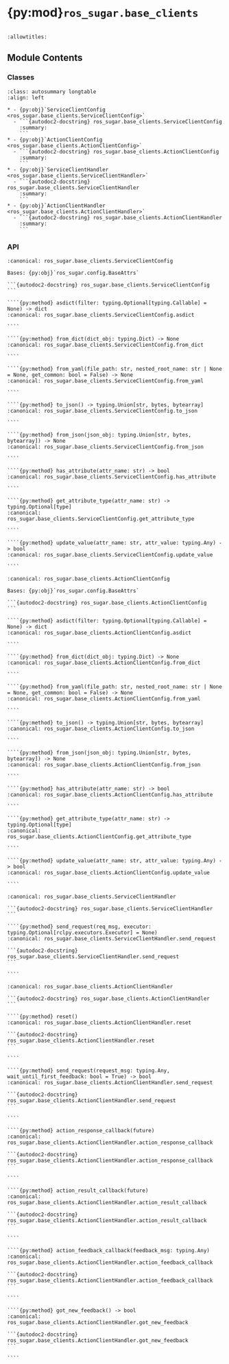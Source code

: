 # {py:mod}`ros_sugar.base_clients`

```{py:module} ros_sugar.base_clients
```

```{autodoc2-docstring} ros_sugar.base_clients
:allowtitles:
```

## Module Contents

### Classes

````{list-table}
:class: autosummary longtable
:align: left

* - {py:obj}`ServiceClientConfig <ros_sugar.base_clients.ServiceClientConfig>`
  - ```{autodoc2-docstring} ros_sugar.base_clients.ServiceClientConfig
    :summary:
    ```
* - {py:obj}`ActionClientConfig <ros_sugar.base_clients.ActionClientConfig>`
  - ```{autodoc2-docstring} ros_sugar.base_clients.ActionClientConfig
    :summary:
    ```
* - {py:obj}`ServiceClientHandler <ros_sugar.base_clients.ServiceClientHandler>`
  - ```{autodoc2-docstring} ros_sugar.base_clients.ServiceClientHandler
    :summary:
    ```
* - {py:obj}`ActionClientHandler <ros_sugar.base_clients.ActionClientHandler>`
  - ```{autodoc2-docstring} ros_sugar.base_clients.ActionClientHandler
    :summary:
    ```
````

### API

`````{py:class} ServiceClientConfig
:canonical: ros_sugar.base_clients.ServiceClientConfig

Bases: {py:obj}`ros_sugar.config.BaseAttrs`

```{autodoc2-docstring} ros_sugar.base_clients.ServiceClientConfig
```

````{py:method} asdict(filter: typing.Optional[typing.Callable] = None) -> dict
:canonical: ros_sugar.base_clients.ServiceClientConfig.asdict

````

````{py:method} from_dict(dict_obj: typing.Dict) -> None
:canonical: ros_sugar.base_clients.ServiceClientConfig.from_dict

````

````{py:method} from_yaml(file_path: str, nested_root_name: str | None = None, get_common: bool = False) -> None
:canonical: ros_sugar.base_clients.ServiceClientConfig.from_yaml

````

````{py:method} to_json() -> typing.Union[str, bytes, bytearray]
:canonical: ros_sugar.base_clients.ServiceClientConfig.to_json

````

````{py:method} from_json(json_obj: typing.Union[str, bytes, bytearray]) -> None
:canonical: ros_sugar.base_clients.ServiceClientConfig.from_json

````

````{py:method} has_attribute(attr_name: str) -> bool
:canonical: ros_sugar.base_clients.ServiceClientConfig.has_attribute

````

````{py:method} get_attribute_type(attr_name: str) -> typing.Optional[type]
:canonical: ros_sugar.base_clients.ServiceClientConfig.get_attribute_type

````

````{py:method} update_value(attr_name: str, attr_value: typing.Any) -> bool
:canonical: ros_sugar.base_clients.ServiceClientConfig.update_value

````

`````

`````{py:class} ActionClientConfig
:canonical: ros_sugar.base_clients.ActionClientConfig

Bases: {py:obj}`ros_sugar.config.BaseAttrs`

```{autodoc2-docstring} ros_sugar.base_clients.ActionClientConfig
```

````{py:method} asdict(filter: typing.Optional[typing.Callable] = None) -> dict
:canonical: ros_sugar.base_clients.ActionClientConfig.asdict

````

````{py:method} from_dict(dict_obj: typing.Dict) -> None
:canonical: ros_sugar.base_clients.ActionClientConfig.from_dict

````

````{py:method} from_yaml(file_path: str, nested_root_name: str | None = None, get_common: bool = False) -> None
:canonical: ros_sugar.base_clients.ActionClientConfig.from_yaml

````

````{py:method} to_json() -> typing.Union[str, bytes, bytearray]
:canonical: ros_sugar.base_clients.ActionClientConfig.to_json

````

````{py:method} from_json(json_obj: typing.Union[str, bytes, bytearray]) -> None
:canonical: ros_sugar.base_clients.ActionClientConfig.from_json

````

````{py:method} has_attribute(attr_name: str) -> bool
:canonical: ros_sugar.base_clients.ActionClientConfig.has_attribute

````

````{py:method} get_attribute_type(attr_name: str) -> typing.Optional[type]
:canonical: ros_sugar.base_clients.ActionClientConfig.get_attribute_type

````

````{py:method} update_value(attr_name: str, attr_value: typing.Any) -> bool
:canonical: ros_sugar.base_clients.ActionClientConfig.update_value

````

`````

`````{py:class} ServiceClientHandler(client_node: ros_sugar.core.BaseNode, config: typing.Optional[ros_sugar.base_clients.ServiceClientConfig] = None, srv_name: typing.Optional[str] = None, srv_type: typing.Optional[type] = None)
:canonical: ros_sugar.base_clients.ServiceClientHandler

```{autodoc2-docstring} ros_sugar.base_clients.ServiceClientHandler
```

````{py:method} send_request(req_msg, executor: typing.Optional[rclpy.executors.Executor] = None)
:canonical: ros_sugar.base_clients.ServiceClientHandler.send_request

```{autodoc2-docstring} ros_sugar.base_clients.ServiceClientHandler.send_request
```

````

`````

`````{py:class} ActionClientHandler(client_node: ros_sugar.core.BaseNode, config: typing.Optional[ros_sugar.base_clients.ActionClientConfig] = None, action_name: typing.Optional[str] = None, action_type: typing.Optional[type] = None)
:canonical: ros_sugar.base_clients.ActionClientHandler

```{autodoc2-docstring} ros_sugar.base_clients.ActionClientHandler
```

````{py:method} reset()
:canonical: ros_sugar.base_clients.ActionClientHandler.reset

```{autodoc2-docstring} ros_sugar.base_clients.ActionClientHandler.reset
```

````

````{py:method} send_request(request_msg: typing.Any, wait_until_first_feedback: bool = True) -> bool
:canonical: ros_sugar.base_clients.ActionClientHandler.send_request

```{autodoc2-docstring} ros_sugar.base_clients.ActionClientHandler.send_request
```

````

````{py:method} action_response_callback(future)
:canonical: ros_sugar.base_clients.ActionClientHandler.action_response_callback

```{autodoc2-docstring} ros_sugar.base_clients.ActionClientHandler.action_response_callback
```

````

````{py:method} action_result_callback(future)
:canonical: ros_sugar.base_clients.ActionClientHandler.action_result_callback

```{autodoc2-docstring} ros_sugar.base_clients.ActionClientHandler.action_result_callback
```

````

````{py:method} action_feedback_callback(feedback_msg: typing.Any)
:canonical: ros_sugar.base_clients.ActionClientHandler.action_feedback_callback

```{autodoc2-docstring} ros_sugar.base_clients.ActionClientHandler.action_feedback_callback
```

````

````{py:method} got_new_feedback() -> bool
:canonical: ros_sugar.base_clients.ActionClientHandler.got_new_feedback

```{autodoc2-docstring} ros_sugar.base_clients.ActionClientHandler.got_new_feedback
```

````

`````
